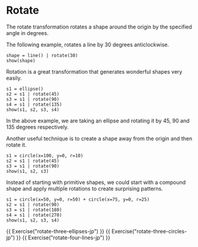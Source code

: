 # Rotate

The rotate transformation rotates a shape around the origin by the specified angle in degrees.

The following example, rotates a line by 30 degrees anticlockwise.

```{.python .joy .example}
shape = line() | rotate(30)
show(shape)
```

Rotation is a great transformation that generates wonderful shapes very
easily.

```{.python .joy .example}
s1 = ellipse()
s2 = s1 | rotate(45)
s3 = s1 | rotate(90)
s4 = s1 | rotate(135)
show(s1, s2, s3, s4)
```

In the above example, we are taking an ellipse and rotating it by 45, 90
and 135 degrees respectively.

Another useful technique is to create a shape away from the origin and then rotate it.

```{.python .joy .example}
s1 = circle(x=100, y=0, r=10)
s2 = s1 | rotate(45)
s3 = s1 | rotate(90)
show(s1, s2, s3)
```

Instead of starting with primitive shapes, we could start with a compound
shape and apply multiple rotations to create surprising patterns.

```{.python .joy .example}
s1 = circle(x=50, y=0, r=50) + circle(x=75, y=0, r=25)
s2 = s1 | rotate(90)
s3 = s1 | rotate(180)
s4 = s1 | rotate(270)
show(s1, s2, s3, s4)
```

{{ Exercise("rotate-three-ellipses-jp") }}
{{ Exercise("rotate-three-circles-jp") }}
{{ Exercise("rotate-four-lines-jp") }}
